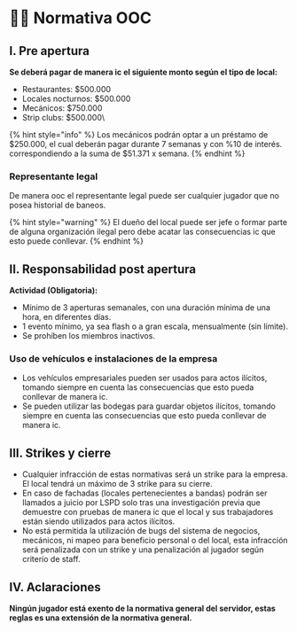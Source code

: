 # 🤵‍♂️ Normativa OOC

## I. Pre apertura

**Se deberá pagar de manera ic el siguiente monto según el tipo de local:**

* Restaurantes: $500.000
* Locales nocturnos: $500.000
* Mecánicos: $750.000
* Strip clubs: $500.000\


{% hint style="info" %}
Los mecánicos podrán optar a un préstamo de $250.000, el cual deberán pagar durante 7 semanas y con %10 de interés. correspondiendo a la suma de $51.371 x semana.
{% endhint %}

### Representante legal

De manera ooc el representante legal puede ser cualquier jugador que no posea historial de baneos.

{% hint style="warning" %}
El dueño del local puede ser jefe o formar parte de alguna organización ilegal pero debe acatar las consecuencias ic que esto puede conllevar.
{% endhint %}

## II. Responsabilidad post apertura

**Actividad (Obligatoria):**

* Mínimo de 3 aperturas semanales, con una duración mínima de una hora, en diferentes días.
* 1 evento mínimo, ya sea flash o a gran escala, mensualmente (sin límite).
* Se prohíben los miembros inactivos.

### Uso de vehículos e instalaciones de la empresa

* Los vehículos empresariales pueden ser usados para actos ilícitos, tomando siempre en cuenta las consecuencias que esto pueda conllevar de manera ic.
* Se pueden utilizar las bodegas para guardar objetos ilícitos, tomando siempre en cuenta las consecuencias que esto pueda conllevar de manera ic.

## III. Strikes y cierre

* Cualquier infracción de estas normativas será un strike para la empresa. El local tendrá un máximo de 3 strike para su cierre.
* En caso de fachadas (locales pertenecientes a bandas) podrán ser llamados a juicio por LSPD solo tras una investigación previa que demuestre con pruebas de manera ic que el local y sus trabajadores están siendo utilizados para actos ilícitos.
* No está permitida la utilización de bugs del sistema de negocios, mecánicos, ni mapeo para beneficio personal o del local, esta infracción será penalizada con un strike y una penalización al jugador según criterio de staff.

## IV. Aclaraciones

**Ningún jugador está exento de la normativa general del servidor, estas reglas es una extensión de la normativa general.**
